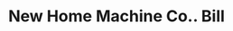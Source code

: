 ---
doi: 10.7916/D8B00GWK
date_other: '1910'
date_other_textual: 1910-1919
form: printed ephemera
genre:
- Invoices
name:
- New Home Machine Co.
object_in_context_url: https://biggert.cul.columbia.edu/items/view/ave_biggert_00499
subject_hierarchical_geographic:
- Orange, Massachusetts, United States
subject_name:
- New Home Machine Co.
title: New Home Machine Co.. Bill
sort_title: New Home Machine Co.. Bill
call_number: ave_biggert_00499
coordinates:
- 42.59027777777778,-72.31027777777777
pid: ave_biggert_00499
identifiers: ave_biggert_00499
thumbnail: https://derivativo-3.library.columbia.edu/iiif/2/ldpd:343660/full/!256,256/0/native.jpg
permalink: "/biggert/ave_biggert_00499/"
layout: iiif-image-page
---